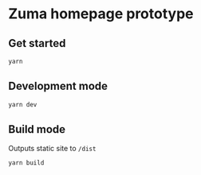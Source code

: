 # Zuma homepage prototype

## Get started

```bash
yarn
```

## Development mode

```bash
yarn dev
```

## Build mode

Outputs static site to `/dist`

```bash
yarn build
```
